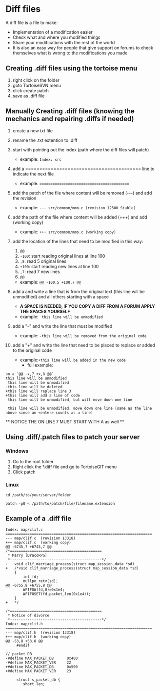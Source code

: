 # Diff files
A diff file is a file to make:

* Implementation of a modification easier
* Check what and where you modified things
* Share your modifications with the rest of the world
* It is also an easy way for people that give support on forums to check themselves what is wrong to the modifications you made

## Creating .diff files using the tortoise menu
1.  right click on the folder
2.  goto TortoiseSVN menu
3.  click create patch
4.  save as .diff file

Manually Creating .diff files (knowing the mechanics and repairing .diffs if needed)
------------------------------------------------------------------------------------

1.  create a new txt file
2.  rename the .txt extention to .diff
3.  start with pointing out the index (path where the diff files will patch)
    -   example: `Index: src`

4.  add a ========================================= line to indicate the next file
    -   example: `=========================================`

5.  add the patch of the file where content will be removed (---) and add the revision
    -   example: `--- src/common/mmo.c (revision 12300 Stable)`

6.  add the path of the file where content will be added (+++) and add (working copy)
    -   example: `+++ src/common/mmo.c (working copy)`

7.  add the location of the lines that need to be modified in this way:
    1.  `@@`
    2.  `-100`: start reading original lines at line 100
    3.  `,5`: read 5 original lines
    4.  `+100`: start reading new lines at line 100
    5.  `,7`: read 7 new lines
    6.  `@@`

    -   example: `@@ -100,5 +100,7 @@`

8.  add a <space> and write a line that is from the original text (this line will be unmodified) and all others starting with a space
    -   **A SPACE IS NEEDED, IF YOU COPY A DIFF FROM A FORUM APPLY THE SPACES YOURSELF**
    -   example: ` this line will be unmodified`

9.  add a "-" and write the line that must be modified
    -   example: `-this line will be removed from the original code`

10. add a "+" and write the line that need to be placed to replace or added to the original code
    -   example:`+this line will be added in the new code`
        -   full example:
```
on a `@@ -x,7 +x,8 @@`
this line will be unmodified
 this line will be unmodified 
-this line will be deleted 
+this line will replace line 3 
+this line will add a line of code 
 this line will be unmodified, but will move down one line 
 
 this line will be unmodified, move down one line (same as the line above since an <enter> counts as a line)

```

** NOTICE THE <enter> ON LINE 7 MUST START WITH A <space> as well **

## Using .diff/.patch files to patch your server

### Windows
1.  Go to the root folder
2.  Right click the \*.diff file and go to TortoiseGIT menu
3.  Click patch

### Linux
`cd /path/to/your/server/folder`

`patch -p0 < /path/to/patch/file/filename.extension`

## Example of a .diff file
```
Index: map/clif.c
===================================================================
--- map/clif.c  (revision 13318)
+++ map/clif.c  (working copy)
@@ -6745,7 +6745,7 @@
/*==========================================
 * Marry [DracoRPG]
 *------------------------------------------*/
-   void clif_marriage_process(struct map_session_data *sd)
+   /*void clif_marriage_process(struct map_session_data *sd)
    {
        int fd;
        nullpo_retv(sd);
@@ -6755,8 +6755,8 @@
        WFIFOW(fd,0)=0x1e4;
        WFIFOSET(fd,packet_len(0x1e4));
    }
+   */
-   
/*==========================================
 * Notice of divorce
 *------------------------------------------*/
Index: map/clif.h
===================================================================
--- map/clif.h  (revision 13318)
+++ map/clif.h  (working copy)
@@ -53,8 +53,8 @@
     #endif
     
// packet DB
-#define MAX_PACKET_DB      0x400
-#define MAX_PACKET_VER     22
+#define MAX_PACKET_DB      0x500
+#define MAX_PACKET_VER     23
     
     struct s_packet_db {
        short len;
```
